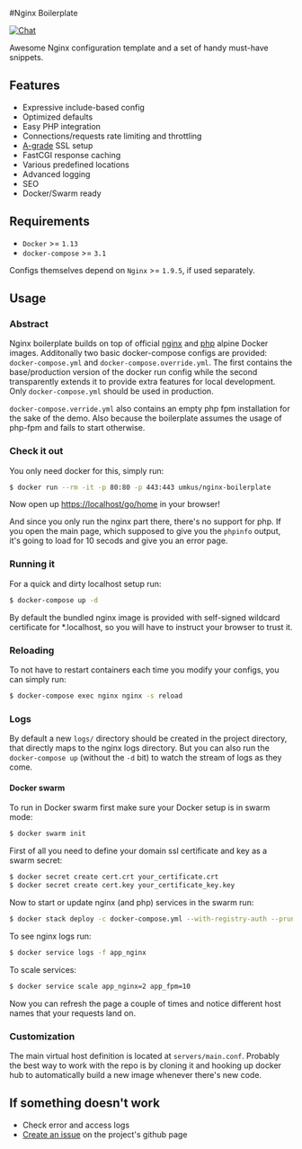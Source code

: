 #Nginx Boilerplate 

[![Chat](https://img.shields.io/gitter/room/gitterHQ/gitter.svg)](https://gitter.im/nginx-boilerplate/nginx-boilerplate)

Awesome Nginx configuration template and a set of handy must-have snippets.

## Features
 * Expressive include-based config
 * Optimized defaults
 * Easy PHP integration
 * Connections/requests rate limiting and throttling
 * [A-grade](https://www.ssllabs.com/ssltest/analyze.html) SSL setup
 * FastCGI response caching
 * Various predefined locations
 * Advanced logging
 * SEO
 * Docker/Swarm ready

## Requirements
 * `Docker` >= `1.13`
 * `docker-compose` >= `3.1`
 
Configs themselves depend on `Nginx` >= `1.9.5`, if used separately.
 
## Usage

### Abstract
Nginx boilerplate builds on top of official [nginx](https://hub.docker.com/_/nginx/) and [php](https://hub.docker.com/_/php/) alpine Docker images.
Additonally two basic docker-compose configs are provided: `docker-compose.yml` and `docker-compose.override.yml`.
The first contains the base/production version of the docker run config while the second transparently extends it to provide extra features for local development.
Only `docker-compose.yml` should be used in production.

`docker-compose.verride.yml` also contains an empty php fpm installation for the sake of the demo. Also because the boilerplate assumes the usage of php-fpm and fails to start otherwise.

### Check it out

You only need docker for this, simply run:

```bash
$ docker run --rm -it -p 80:80 -p 443:443 umkus/nginx-boilerplate
```

Now open up [https://localhost/go/home](https://localhost/go/home) in your browser!

And since you only run the nginx part there, there's no support for php.
If you open the main page, which supposed to give you the `phpinfo` output, it's going to load for 10 secods and give you an error page.  

### Running it

For a quick and dirty localhost setup run:
```bash
$ docker-compose up -d
```

By default the bundled nginx image is provided with self-signed wildcard certificate for *.localhost, so you will have to instruct your browser to trust it.

### Reloading
To not have to restart containers each time you modify your configs, you can simply run:

```bash
$ docker-compose exec nginx nginx -s reload
```

### Logs
By default a new `logs/` directory should be created in the project directory, that directly maps to the nginx logs directory.
But you can also run the `docker-compose up` (without the `-d` bit) to watch the stream of logs as they come. 

#### Docker swarm
To run in Docker swarm first make sure your Docker setup is in swarm mode:

```bash
$ docker swarm init
```

First of all you need to define your domain ssl certificate and key as a swarm secret:

```bash
$ docker secret create cert.crt your_certificate.crt
$ docker secret create cert.key your_certificate_key.key
```

Now to start or update nginx (and php) services in the swarm run:

```bash
$ docker stack deploy -c docker-compose.yml --with-registry-auth --prune app
```

To see nginx logs run:
```bash
$ docker service logs -f app_nginx
```

To scale services:
```bash
$ docker service scale app_nginx=2 app_fpm=10
```

Now you can refresh the page a couple of times and notice different host names that your requests land on.

### Customization

The main virtual host definition is located at `servers/main.conf`.
Probably the best way to work with the repo is by cloning it and hooking up docker hub to automatically build a new image whenever there's new code.
 

## If something doesn't work
 * Check error and access logs
 * [Create an issue](https://github.com/nginx-boilerplate/nginx-boilerplate/issues/new) on the project's github page
